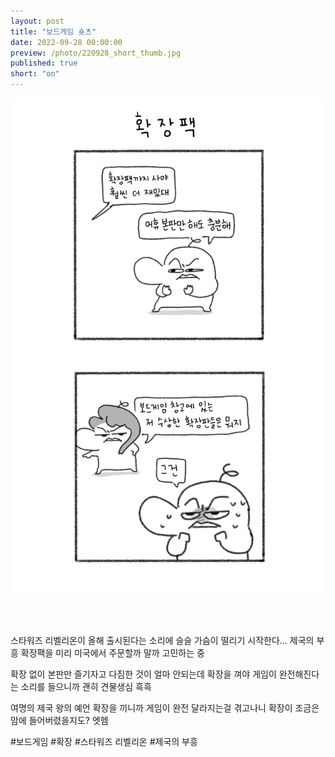 ```yaml
---
layout: post
title: "보드게임 숏츠"
date: 2022-09-28 00:00:00
preview: /photo/220928_short_thumb.jpg
published: true
short: "on"
---
```


<img src="/photo/220928_short.jpg" width="1000">

<br/><br/>

스타워즈 리벨리온이 올해 출시된다는 소리에 슬슬 가슴이 떨리기 시작한다...
제국의 부흥 확장팩을 미리 미국에서 주문할까 말까 고민하는 중

확장 없이 본판만 즐기자고 다짐한 것이 얼마 안되는데
확장을 껴야 게임이 완전해진다는 소리를 들으니까 괜히 견물생심 흑흑

여명의 제국 왕의 예언 확장을 끼니까 게임이 완전 달라지는걸 겪고나니
확장이 조금은 맘에 들어버렸을지도? 엣헴

#보드게임 #확장 #스타워즈 리벨리온 #제국의 부흥
